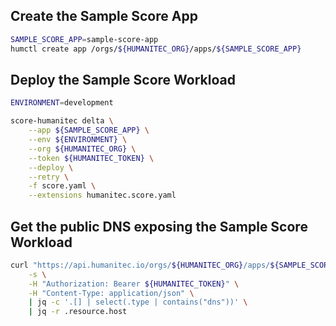 ## Create the Sample Score App

```bash
SAMPLE_SCORE_APP=sample-score-app
humctl create app /orgs/${HUMANITEC_ORG}/apps/${SAMPLE_SCORE_APP}
```

## Deploy the Sample Score Workload

```bash
ENVIRONMENT=development
```

```bash
score-humanitec delta \
	--app ${SAMPLE_SCORE_APP} \
	--env ${ENVIRONMENT} \
	--org ${HUMANITEC_ORG} \
	--token ${HUMANITEC_TOKEN} \
	--deploy \
	--retry \
	-f score.yaml \
	--extensions humanitec.score.yaml
```

## Get the public DNS exposing the Sample Score Workload

```bash
curl "https://api.humanitec.io/orgs/${HUMANITEC_ORG}/apps/${SAMPLE_SCORE_APP}/envs/${ENVIRONMENT}/resources" \
	-s \
	-H "Authorization: Bearer ${HUMANITEC_TOKEN}" \
	-H "Content-Type: application/json" \
	| jq -c '.[] | select(.type | contains("dns"))' \
	| jq -r .resource.host
```